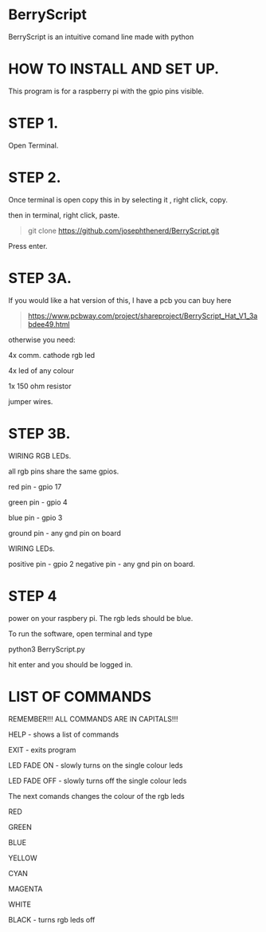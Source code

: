 # BerryScript
BerryScript is an intuitive comand line made with python


# HOW TO INSTALL AND SET UP.

This program is for a raspberry pi with the gpio pins visible.

# STEP 1.

Open Terminal.


# STEP 2.

Once terminal is open copy this in by selecting it , right click, copy.

then in terminal, right click, paste.

> git clone https://github.com/josephthenerd/BerryScript.git 

Press enter.

# STEP 3A.

If you would like a hat version of this, I have a pcb you can buy here


> https://www.pcbway.com/project/shareproject/BerryScript_Hat_V1_3abdee49.html

 
otherwise you need:


4x comm. cathode rgb led

4x led of any colour

1x 150 ohm resistor

jumper wires.

# STEP 3B.

WIRING RGB LEDs.

all rgb pins share the same gpios.

red pin - gpio 17

green pin - gpio 4

blue pin - gpio 3

ground pin - any gnd pin on board

WIRING LEDs.

positive pin - gpio 2
negative pin - any gnd pin on board.

# STEP 4 

power on your  raspbery pi. The rgb leds should be blue.

To run the software, open terminal and type

python3 BerryScript.py

hit enter and you should be logged in.

# LIST OF COMMANDS

REMEMBER!!! ALL COMMANDS ARE IN CAPITALS!!!

HELP - shows a list of commands

EXIT - exits program

LED FADE ON - slowly turns on the single colour leds

LED FADE OFF - slowly turns off the single colour leds


The next comands changes the colour of the rgb leds

RED

GREEN

BLUE

YELLOW

CYAN

MAGENTA

WHITE

BLACK - turns rgb leds off
